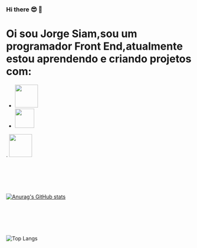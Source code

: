 ### Hi there :sunglasses: :rocket:

<h1>Oi sou Jorge Siam,sou um programador Front End,atualmente estou aprendendo e criando projetos com:</h1>


  -	<img src="https://img.shields.io/badge/HTML-239120?style=for-the-badge&logo=html5&logoColor=white" width="62px">
  -	<img src="https://img.shields.io/badge/CSS-239120?&style=for-the-badge&logo=css3&logoColor=white" width="52px">
  . <img src="https://img.shields.io/badge/JavaScript-F7DF1E?style=for-the-badge&logo=javascript&logoColor=black" width="62px">

  <br>
  <br>
  <br>
  <br>
  
  
  [![Anurag's GitHub stats](https://github-readme-stats.vercel.app/api?username=jorgesiam96)](https://github.com/anuraghazra/github-readme-stats)

  <br>  
  <br>
  <br>
  <br>

![Top Langs](https://github-readme-stats.vercel.app/api/top-langs/?username=Jorgesiam96&layout=compact)


<!--
**Jorgesiam96/Jorgesiam96** is a ✨ _special_ ✨ repository because its `README.md` (this file) appears on your GitHub profile.

Here are some ideas to get you started:

- 🔭 I’m currently working on ...
- 🌱 I’m currently learning ...
- 👯 I’m looking to collaborate on ...
- 🤔 I’m looking for help with ...
- 💬 Ask me about ...
- 📫 How to reach me: ...
- 😄 Pronouns: ...
- ⚡ Fun fact: ...
-->
